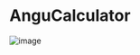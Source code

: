 # AnguCalculator

![image](https://user-images.githubusercontent.com/81401104/168384603-fcd1c0dd-8a8e-41c4-9f96-d0e8e01ce37c.png)
